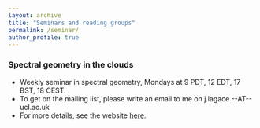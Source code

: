 ```yaml
---
layout: archive
title: "Seminars and reading groups"
permalink: /seminar/
author_profile: true
---
```


### Spectral geometry in the clouds

* Weekly seminar in spectral geometry, Mondays at 9 PDT, 12 EDT, 17 BST, 18 CEST.
* To get on the mailing list, please write an email to me on j.lagace --AT-- ucl.ac.uk
* For more details, see the website [here](https://archimede.mat.ulaval.ca/agirouard/SpectralClouds/).
